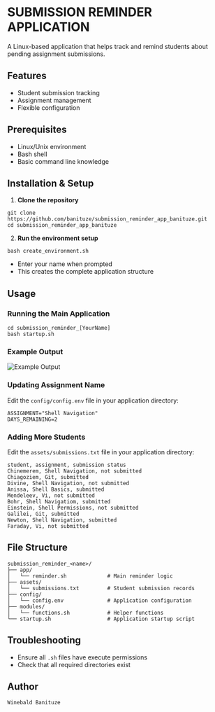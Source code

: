 # SUBMISSION REMINDER APPLICATION

A Linux-based application that helps track and remind students about pending assignment submissions.

## Features
- Student submission tracking
- Assignment management
- Flexible configuration

## Prerequisites
- Linux/Unix environment
- Bash shell
- Basic command line knowledge

## Installation & Setup

1. **Clone the repository**
```
git clone https://github.com/banituze/submission_reminder_app_banituze.git
cd submission_reminder_app_banituze
```

2. **Run the environment setup**
```
bash create_environment.sh
```
- Enter your name when prompted
- This creates the complete application structure

## Usage

### Running the Main Application
```
cd submission_reminder_[YourName]
bash startup.sh
```

### Example Output
![Example Output](https://i.imgur.com/WhJN82C.png)

### Updating Assignment Name
Edit the `config/config.env` file in your application directory:
```
ASSIGNMENT="Shell Navigation"
DAYS_REMAINING=2
```

### Adding More Students
Edit the `assets/submissions.txt` file in your application directory:
```
student, assignment, submission status
Chinemerem, Shell Navigation, not submitted
Chiagoziem, Git, submitted
Divine, Shell Navigation, not submitted
Anissa, Shell Basics, submitted
Mendeleev, Vi, not submitted
Bohr, Shell Navigatiom, submitted
Einstein, Shell Permissions, not submitted
Galilei, Git, submitted
Newton, Shell Navigation, submitted
Faraday, Vi, not submitted
```

## File Structure
```
submission_reminder_<name>/
├── app/
│   └── reminder.sh             # Main reminder logic
├── assets/
│   └── submissions.txt         # Student submission records
├── config/
│   └── config.env              # Application configuration
├── modules/
│   └── functions.sh            # Helper functions
└── startup.sh                  # Application startup script
```

## Troubleshooting
- Ensure all `.sh` files have execute permissions
- Check that all required directories exist

## Author
```
Winebald Banituze 
```

